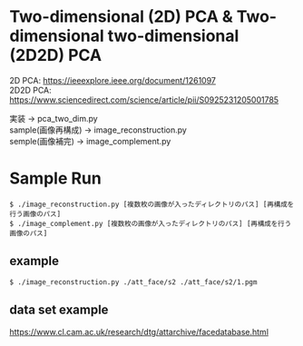 # Two-dimensional (2D) PCA & Two-dimensional two-dimensional (2D2D) PCA 
2D PCA: https://ieeexplore.ieee.org/document/1261097  
2D2D PCA: https://www.sciencedirect.com/science/article/pii/S0925231205001785

実装 -> pca_two_dim.py  
sample(画像再構成) -> image_reconstruction.py  
semple(画像補完) -> image_complement.py

# Sample Run
```
$ ./image_reconstruction.py [複数枚の画像が入ったディレクトリのパス] [再構成を行う画像のパス]
$ ./image_complement.py [複数枚の画像が入ったディレクトリのパス] [再構成を行う画像のパス]
```

## example
```
$ ./image_reconstruction.py ./att_face/s2 ./att_face/s2/1.pgm
```
## data set example
https://www.cl.cam.ac.uk/research/dtg/attarchive/facedatabase.html